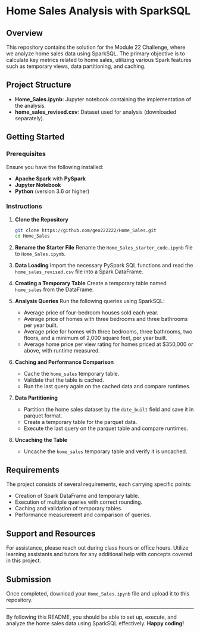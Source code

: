 # **Home Sales Analysis with SparkSQL**

## **Overview**

This repository contains the solution for the Module 22 Challenge, where we analyze home sales data using SparkSQL. The primary objective is to calculate key metrics related to home sales, utilizing various Spark features such as temporary views, data partitioning, and caching.

## **Project Structure**

- **Home_Sales.ipynb**: Jupyter notebook containing the implementation of the analysis.
- **home_sales_revised.csv**: Dataset used for analysis (downloaded separately).

## **Getting Started**

### **Prerequisites**

Ensure you have the following installed:
- **Apache Spark** with **PySpark**
- **Jupyter Notebook**
- **Python** (version 3.6 or higher)

### **Instructions**

1. **Clone the Repository**
   ```bash
   git clone https://github.com/geo222222/Home_Sales.git
   cd Home_Sales
   ```

2. **Rename the Starter File**
   Rename the `Home_Sales_starter_code.ipynb` file to `Home_Sales.ipynb`.

3. **Data Loading**
   Import the necessary PySpark SQL functions and read the `home_sales_revised.csv` file into a Spark DataFrame.

4. **Creating a Temporary Table**
   Create a temporary table named `home_sales` from the DataFrame.

5. **Analysis Queries**
   Run the following queries using SparkSQL:
   - Average price of four-bedroom houses sold each year.
   - Average price of homes with three bedrooms and three bathrooms per year built.
   - Average price for homes with three bedrooms, three bathrooms, two floors, and a minimum of 2,000 square feet, per year built.
   - Average home price per view rating for homes priced at $350,000 or above, with runtime measured.

6. **Caching and Performance Comparison**
   - Cache the `home_sales` temporary table.
   - Validate that the table is cached.
   - Run the last query again on the cached data and compare runtimes.

7. **Data Partitioning**
   - Partition the home sales dataset by the `date_built` field and save it in parquet format.
   - Create a temporary table for the parquet data.
   - Execute the last query on the parquet table and compare runtimes.

8. **Uncaching the Table**
   - Uncache the `home_sales` temporary table and verify it is uncached.

## **Requirements**

The project consists of several requirements, each carrying specific points:
- Creation of Spark DataFrame and temporary table.
- Execution of multiple queries with correct rounding.
- Caching and validation of temporary tables.
- Performance measurement and comparison of queries.

## **Support and Resources**

For assistance, please reach out during class hours or office hours. Utilize learning assistants and tutors for any additional help with concepts covered in this project.

## **Submission**

Once completed, download your `Home_Sales.ipynb` file and upload it to this repository.

---

By following this README, you should be able to set up, execute, and analyze the home sales data using SparkSQL effectively. **Happy coding!**
